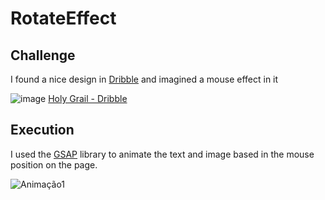 # RotateEffect
## Challenge
I found a nice design in [Dribble](https://dribbble.com/) and imagined a mouse effect in it

![image](https://user-images.githubusercontent.com/6317729/223743984-10992045-780c-4cc6-bd75-1f4c4260a1a8.png)
[Holy Grail - Dribble](https://dribbble.com/shots/20118286-Holy-Grails-Art-Exhibition-Website)

## Execution

I used the [GSAP](https://greensock.com/gsap/) library to animate the text and image based in the mouse position on the page.

![Animação1](https://user-images.githubusercontent.com/6317729/223787592-69dc8790-ad94-4ff2-86cf-b45828419cd9.gif)
